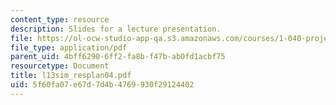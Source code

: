 ```yaml
---
content_type: resource
description: Slides for a lecture presentation.
file: https://ol-ocw-studio-app-qa.s3.amazonaws.com/courses/1-040-project-management-spring-2004/5f60fa07e67d7d4b4769930f29124402_l13sim_resplan04.pdf
file_type: application/pdf
parent_uid: 4bff6290-6ff2-fa8b-f47b-ab0fd1acbf75
resourcetype: Document
title: l13sim_resplan04.pdf
uid: 5f60fa07-e67d-7d4b-4769-930f29124402
---
```

